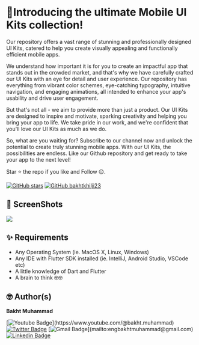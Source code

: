 # 🍔Introducing the ultimate Mobile UI Kits collection! 

Our repository offers a vast range of stunning and professionally designed UI Kits, catered to help you create visually appealing and functionally efficient mobile apps.

We understand how important it is for you to create an impactful app that stands out in the crowded market, and that's why we have carefully crafted our UI Kits with an eye for detail and user experience. Our repository has everything from vibrant color schemes, eye-catching typography, intuitive navigation, and engaging animations, all intended to enhance your app's usability and drive user engagement.

But that's not all - we aim to provide more than just a product. Our UI Kits are designed to inspire and motivate, sparking creativity and helping you bring your app to life. We take pride in our work, and we're confident that you'll love our UI Kits as much as we do.

So, what are you waiting for? Subscribe to our channel now and unlock the potential to create truly stunning mobile apps. With our UI Kits, the possibilities are endless. Like our Github repository and get ready to take your app to the next level!


Star ⭐ the repo if you like and Follow 😉.

[![GitHub stars](https://img.shields.io/github/stars/bakhtkhilji23/UI-Kits.svg?style=social&label=Star)](https://github.com/bakhtkhilji23/UI-Kits)
[![GitHub bakhtkhilji23](https://img.shields.io/github/followers/bakhtkhilji23?label=follow&style=social)](https://github.com/bakhtkhilji23)


## 📸 ScreenShots

<img src="ss/1.png"/>

<!-- | 1 | 2|
|------|-------|
|<img src="ss/2.png" width="400">|<img src="ss/3.png" width="400">| -->



## ✨ Requirements
* Any Operating System (ie. MacOS X, Linux, Windows)
* Any IDE with Flutter SDK installed (ie. IntelliJ, Android Studio, VSCode etc)
* A little knowledge of Dart and Flutter
* A brain to think 🤓🤓

## 🤓 Author(s)
**Bakht Muhammad** 

[![Youtube Badge](https://img.shields.io/badge/-YouTube-red?style=for-the-badge&logo=youtube&logoColor=white&link=https://www.youtube.com/&color=rgb(234,67,53))](https://www.youtube.com/@bakht.muhammad)
[![Twitter Badge](https://img.shields.io/badge/-Twitter-blue?style=for-the-badge&logo=Twitter&logoColor=white&link=https://twitter.com/BakhtMu74007949)](https://twitter.com/BakhtMu74007949)
[![Gmail Badge](https://img.shields.io/badge/-Email-red?style=for-the-badge&logo=Gmail&logoColor=white&link=mailto:engbakhtmuhammad@gmail.com&color=rgb(234,67,53))](mailto:engbakhtmuhammad@gmail.com)
[![Linkedin Badge](https://img.shields.io/badge/-LinkedIn-blue?style=for-the-badge&logo=Linkedin&logoColor=white&link=https://www.linkedin.com/in/bakht-muhammad-a7458515a/)](https://www.linkedin.com/in/bakht-muhammad-a7458515a/)



